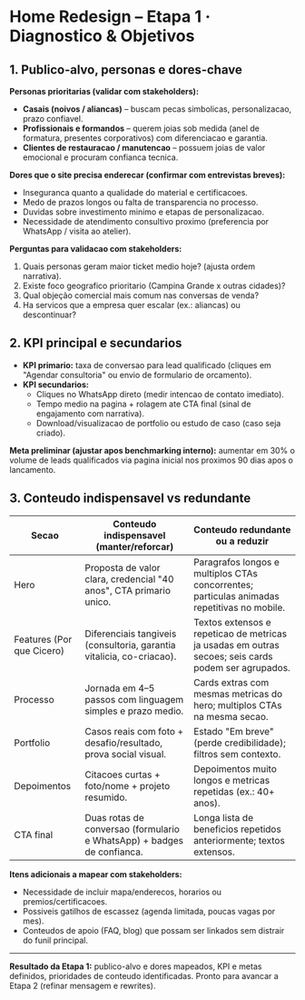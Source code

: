 ﻿# Home Redesign – Etapa 1 · Diagnostico & Objetivos

## 1. Publico-alvo, personas e dores-chave
**Personas prioritarias (validar com stakeholders):**
- **Casais (noivos / aliancas)** – buscam pecas simbolicas, personalizacao, prazo confiavel.
- **Profissionais e formandos** – querem joias sob medida (anel de formatura, presentes corporativos) com diferenciacao e garantia.
- **Clientes de restauracao / manutencao** – possuem joias de valor emocional e procuram confianca tecnica.

**Dores que o site precisa enderecar (confirmar com entrevistas breves):**
- Inseguranca quanto a qualidade do material e certificacoes.
- Medo de prazos longos ou falta de transparencia no processo.
- Duvidas sobre investimento minimo e etapas de personalizacao.
- Necessidade de atendimento consultivo proximo (preferencia por WhatsApp / visita ao atelier).

**Perguntas para validacao com stakeholders:**
1. Quais personas geram maior ticket medio hoje? (ajusta ordem narrativa).
2. Existe foco geografico prioritario (Campina Grande x outras cidades)?
3. Qual objeção comercial mais comum nas conversas de venda?
4. Ha servicos que a empresa quer escalar (ex.: aliancas) ou descontinuar?

## 2. KPI principal e secundarios
- **KPI primario:** taxa de conversao para lead qualificado (cliques em "Agendar consultoria" ou envio de formulario de orcamento).
- **KPI secundarios:**
  - Cliques no WhatsApp direto (medir intencao de contato imediato).
  - Tempo medio na pagina + rolagem ate CTA final (sinal de engajamento com narrativa).
  - Download/visualizacao de portfolio ou estudo de caso (caso seja criado).

**Meta preliminar (ajustar apos benchmarking interno):** aumentar em 30% o volume de leads qualificados via pagina inicial nos proximos 90 dias apos o lancamento.

## 3. Conteudo indispensavel vs redundante
| Secao | Conteudo indispensavel (manter/reforcar) | Conteudo redundante ou a reduzir |
| --- | --- | --- |
| Hero | Proposta de valor clara, credencial "40 anos", CTA primario unico. | Paragrafos longos e multiplos CTAs concorrentes; particulas animadas repetitivas no mobile. |
| Features (Por que Cicero) | Diferenciais tangiveis (consultoria, garantia vitalicia, co-criacao). | Textos extensos e repeticao de metricas ja usadas em outras secoes; seis cards podem ser agrupados. |
| Processo | Jornada em 4–5 passos com linguagem simples e prazo medio. | Cards extras com mesmas metricas do hero; multiplos CTAs na mesma secao. |
| Portfolio | Casos reais com foto + desafio/resultado, prova social visual. | Estado "Em breve" (perde credibilidade); filtros sem contexto. |
| Depoimentos | Citacoes curtas + foto/nome + projeto resumido. | Depoimentos muito longos e metricas repetidas (ex.: 40+ anos). |
| CTA final | Duas rotas de conversao (formulario e WhatsApp) + badges de confianca. | Longa lista de beneficios repetidos anteriormente; textos extensos.

**Itens adicionais a mapear com stakeholders:**
- Necessidade de incluir mapa/enderecos, horarios ou premios/certificacoes.
- Possiveis gatilhos de escassez (agenda limitada, poucas vagas por mes).
- Conteudos de apoio (FAQ, blog) que possam ser linkados sem distrair do funil principal.

---
**Resultado da Etapa 1:** publico-alvo e dores mapeados, KPI e metas definidos, prioridades de conteudo identificadas. Pronto para avancar a Etapa 2 (refinar mensagem e rewrites).
